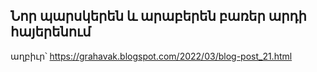 
## Նոր պարսկերեն և արաբերեն բառեր արդի հայերենում

աղբիւր՝ https://grahavak.blogspot.com/2022/03/blog-post_21.html
